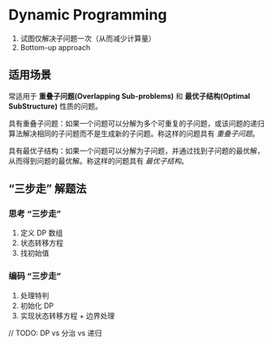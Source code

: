 # Dynamic Programming

1. 试图仅解决子问题一次（从而减少计算量）
2. Bottom-up approach

## 适用场景

常适用于 **重叠子问题(Overlapping Sub-problems)** 和 **最优子结构(Optimal SubStructure)** 性质的问题。

具有重叠子问题：如果一个问题可以分解为多个可重复的子问题，或该问题的递归算法解决相同的子问题而不是生成新的子问题。称这样的问题具有 *重叠子问题*。

具有最优子结构：如果一个问题可以分解为子问题，并通过找到子问题的最优解，从而得到问题的最优解。称这样的问题具有 *最优子结构*。

## “三步走” 解题法

### 思考 “三步走”

1. 定义 DP 数组
2. 状态转移方程
3. 找初始值

### 编码 “三步走”

1. 处理特判
2. 初始化 DP
3. 实现状态转移方程 + 边界处理


// TODO: DP vs 分治 vs 递归
